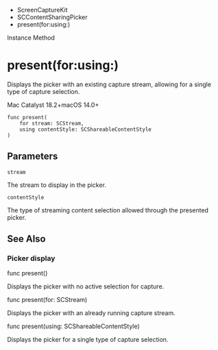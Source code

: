 

- ScreenCaptureKit
- SCContentSharingPicker
-  present(for:using:) 

Instance Method

# present(for:using:)

Displays the picker with an existing capture stream, allowing for a single type of capture selection.

Mac Catalyst 18.2+macOS 14.0+

``` source
func present(
    for stream: SCStream,
    using contentStyle: SCShareableContentStyle
)
```

## Parameters 

`stream`  

The stream to display in the picker.

`contentStyle`  

The type of streaming content selection allowed through the presented picker.

## See Also

### Picker display

func present()

Displays the picker with no active selection for capture.

func present(for: SCStream)

Displays the picker with an already running capture stream.

func present(using: SCShareableContentStyle)

Displays the picker for a single type of capture selection.

